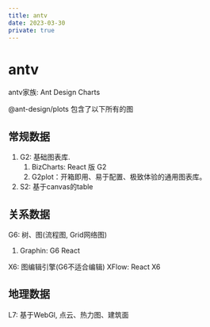 ```yaml
---
title: antv
date: 2023-03-30
private: true
---
```

# antv
antv家族: Ant Design Charts

@ant-design/plots 包含了以下所有的图

## 常规数据
1. G2: 基础图表库. 
    1. BizCharts: React 版 G2
    2. G2plot：开箱即用、易于配置、极致体验的通用图表库。
2. S2: 基于canvas的table

## 关系数据
G6: 树、图(流程图, Grid网络图)
1. Graphin: G6 React

X6: 图编辑引擎(G6不适合编辑)
XFlow: React X6

## 地理数据
L7: 基于WebGl, 点云、热力图、建筑面